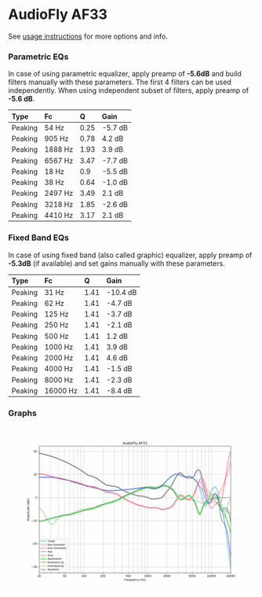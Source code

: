 # AudioFly AF33
See [usage instructions](https://github.com/jaakkopasanen/AutoEq#usage) for more options and info.

### Parametric EQs
In case of using parametric equalizer, apply preamp of **-5.6dB** and build filters manually
with these parameters. The first 4 filters can be used independently.
When using independent subset of filters, apply preamp of **-5.6 dB**.

| Type    | Fc      |    Q | Gain    |
|:--------|:--------|:-----|:--------|
| Peaking | 54 Hz   | 0.25 | -5.7 dB |
| Peaking | 905 Hz  | 0.78 | 4.2 dB  |
| Peaking | 1888 Hz | 1.93 | 3.9 dB  |
| Peaking | 6567 Hz | 3.47 | -7.7 dB |
| Peaking | 18 Hz   | 0.9  | -5.5 dB |
| Peaking | 38 Hz   | 0.64 | -1.0 dB |
| Peaking | 2497 Hz | 3.49 | 2.1 dB  |
| Peaking | 3218 Hz | 1.85 | -2.6 dB |
| Peaking | 4410 Hz | 3.17 | 2.1 dB  |

### Fixed Band EQs
In case of using fixed band (also called graphic) equalizer, apply preamp of **-5.3dB**
(if available) and set gains manually with these parameters.

| Type    | Fc       |    Q | Gain     |
|:--------|:---------|:-----|:---------|
| Peaking | 31 Hz    | 1.41 | -10.4 dB |
| Peaking | 62 Hz    | 1.41 | -4.7 dB  |
| Peaking | 125 Hz   | 1.41 | -3.7 dB  |
| Peaking | 250 Hz   | 1.41 | -2.1 dB  |
| Peaking | 500 Hz   | 1.41 | 1.2 dB   |
| Peaking | 1000 Hz  | 1.41 | 3.9 dB   |
| Peaking | 2000 Hz  | 1.41 | 4.6 dB   |
| Peaking | 4000 Hz  | 1.41 | -1.5 dB  |
| Peaking | 8000 Hz  | 1.41 | -2.3 dB  |
| Peaking | 16000 Hz | 1.41 | -8.4 dB  |

### Graphs
![](./AudioFly%20AF33.png)